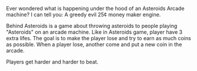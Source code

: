 Ever wondered what is happening under the hood of an Asteroids Arcade machine? I can tell you: A greedy evil 25¢ money maker engine.

Behind Asteroids is a game about throwing asteroids to people playing "Asteroids" on an arcade machine. Like in Asteroids game, player have 3 extra lifes. The goal is to make the player lose and try to earn as much coins as possible. When a player lose, another come and put a new coin in the arcade.

Players get harder and harder to beat.